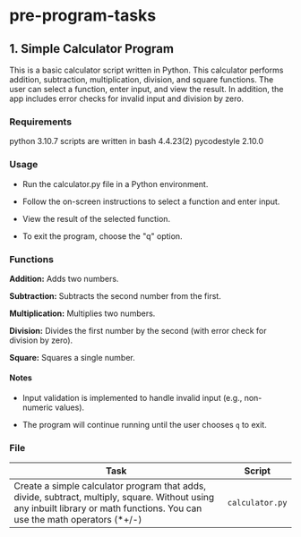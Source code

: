# pre-program-tasks

## 1. Simple Calculator Program

This is a basic calculator script written in Python. This calculator performs addition, subtraction, multiplication, division, and square functions. The user can select a function, enter input, and view the result. In addition, the app includes error checks for invalid input and division by zero.

### Requirements

python 3.10.7
scripts are written in bash 4.4.23(2)
pycodestyle 2.10.0

### Usage

- Run the calculator.py file in a Python environment.

- Follow the on-screen instructions to select a function and enter input.

- View the result of the selected function.

- To exit the program, choose the "q" option.

### Functions

**Addition:** Adds two numbers.

**Subtraction:** Subtracts the second number from the first.

**Multiplication:** Multiplies two numbers.

**Division:** Divides the first number by the second (with error check for division by zero).

**Square:** Squares a single number.

#### Notes

- Input validation is implemented to handle invalid input (e.g., non-numeric values).

- The program will continue running until the user chooses `q` to exit.

### File

| Task                                                                                                                                                                          | Script          |
| ----------------------------------------------------------------- | --------------- |
| Create a simple calculator program that adds, divide, subtract, multiply, square. Without using any inbuilt library or math functions. You can use the math operators (\*+/-) | `calculator.py` |
